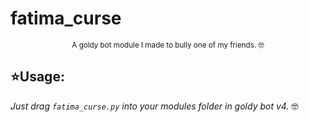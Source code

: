# fatima_curse
<p align="center">
  <sub> A goldy bot module I made to bully one of my friends. 🤓</sub>
</p>

## ⭐Usage:
*Just drag ``fatima_curse.py`` into your modules folder in goldy bot v4.* 🤓
